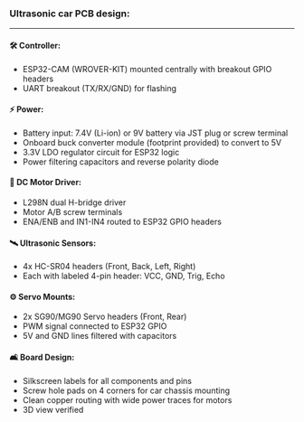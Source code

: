 ### Ultrasonic car PCB design:

---

#### 🛠️ Controller:
- ESP32-CAM (WROVER-KIT) mounted centrally with breakout GPIO headers
- UART breakout (TX/RX/GND) for flashing

#### ⚡ Power:
- Battery input: 7.4V (Li-ion) or 9V battery via JST plug or screw terminal
- Onboard buck converter module (footprint provided) to convert to 5V
- 3.3V LDO regulator circuit for ESP32 logic
- Power filtering capacitors and reverse polarity diode

#### 🚗 DC Motor Driver:
- L298N dual H-bridge driver
- Motor A/B screw terminals
- ENA/ENB and IN1-IN4 routed to ESP32 GPIO headers

#### 🛰 Ultrasonic Sensors:
- 4x HC-SR04 headers (Front, Back, Left, Right)
- Each with labeled 4-pin header: VCC, GND, Trig, Echo

#### ⚙️ Servo Mounts:
- 2x SG90/MG90 Servo headers (Front, Rear)
- PWM signal connected to ESP32 GPIO
- 5V and GND lines filtered with capacitors

#### 🛋 Board Design:
- Silkscreen labels for all components and pins
- Screw hole pads on 4 corners for car chassis mounting
- Clean copper routing with wide power traces for motors
- 3D view verified


